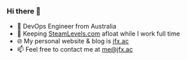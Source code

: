### Hi there 👋

* 🔭 DevOps Engineer from Australia
* 🛟 Keeping [SteamLevels.com](https://steamlevels.com) afloat while I work full time
* 🌐 My personal website & blog is [jfx.ac](https://jfx.ac)
* 📫 Feel free to contact me at [me@jfx.ac](mailto:me@jfx.ac)
